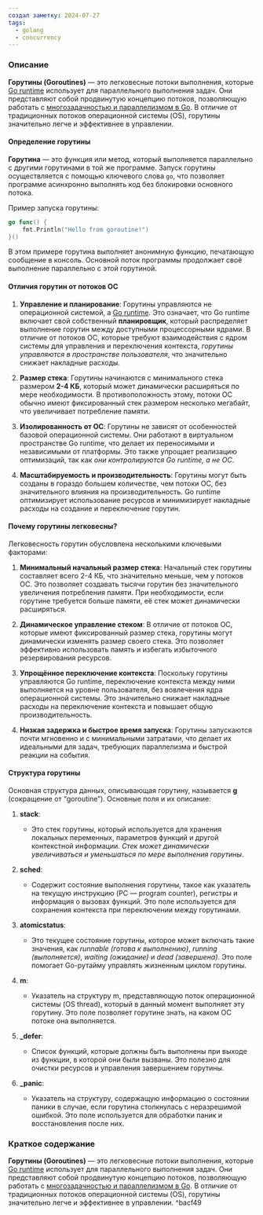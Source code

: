 ```yaml
---
создал заметку: 2024-07-27
tags:
  - golang
  - concurrency
---
```

### Описание
**Горутины (Goroutines)** — это легковесные потоки выполнения, которые [Go runtime](../Внутреннее%20устройство%20Go/Runtime.md) использует для параллельного выполнения задач. Они представляют собой продвинутую концепцию потоков, позволяющую работать с [многозадачностью и параллелизмом в Go](Основы%20конкурентности%20в%20Go.md). В отличие от традиционных потоков операционной системы (OS), горутины значительно легче и эффективнее в управлении.
#### Определение горутины

**Горутина** — это функция или метод, который выполняется параллельно с другими горутинами в той же программе. Запуск горутины осуществляется с помощью ключевого слова `go`, что позволяет программе асинхронно выполнять код без блокировки основного потока.

Пример запуска горутины:
```go
go func() {
    fmt.Println("Hello from goroutine!")
}()
```
В этом примере горутина выполняет анонимную функцию, печатающую сообщение в консоль. Основной поток программы продолжает своё выполнение параллельно с этой горутиной.
#### Отличия горутин от потоков ОС

1. **Управление и планирование**:
	Горутины управляются не операционной системой, а [Go runtime](../Внутреннее%20устройство%20Go/Runtime.md). Это означает, что Go runtime включает свой собственный **планировщик**, который распределяет выполнение горутин между доступными процессорными ядрами. В отличие от потоков ОС, которые требуют взаимодействия с ядром системы для управления и переключения контекста, *горутины управляются в пространстве пользователя*, что значительно снижает накладные расходы.

2. **Размер стека**:
	Горутины начинаются с минимального стека размером **2-4 КБ**, который может динамически расширяться по мере необходимости. В противоположность этому, потоки ОС обычно имеют фиксированный стек размером несколько мегабайт, что увеличивает потребление памяти.

3. **Изолированность от ОС**:
	Горутины не зависят от особенностей базовой операционной системы. Они работают в виртуальном пространстве Go runtime, что делает их переносимыми и независимыми от платформы. Это также упрощает реализацию оптимизаций, так как *они контролируются Go runtime, а не ОС*.

4. **Масштабируемость и производительность**:
	Горутины могут быть созданы в гораздо большем количестве, чем потоки ОС, без значительного влияния на производительность. Go runtime оптимизирует использование ресурсов и минимизирует накладные расходы на создание и переключение горутин.

#### Почему горутины легковесны?

Легковесность горутин обусловлена несколькими ключевыми факторами:
1. **Минимальный начальный размер стека**:
	Начальный стек горутины составляет всего 2-4 КБ, что значительно меньше, чем у потоков ОС. Это позволяет создавать тысячи горутин без значительного увеличения потребления памяти. При необходимости, если горутине требуется больше памяти, её стек может динамически расширяться.

2. **Динамическое управление стеком**:
	В отличие от потоков ОС, которые имеют фиксированный размер стека, горутины могут динамически изменять размер своего стека. Это позволяет эффективно использовать память и избегать избыточного резервирования ресурсов.

3. **Упрощённое переключение контекста**:
	Поскольку горутины управляются Go runtime, переключение контекста между ними выполняется на уровне пользователя, без вовлечения ядра операционной системы. Это значительно снижает накладные расходы на переключение контекста и повышает общую производительность.

4. **Низкая задержка и быстрое время запуска**:
	Горутины запускаются почти мгновенно и с минимальными затратами, что делает их идеальными для задач, требующих параллелизма и быстрой реакции на события.

#### Структура горутины

Основная структура данных, описывающая горутину, называется **g** (сокращение от “goroutine”). Основные поля и их описание:

1. **stack**:
	- Это стек горутины, который используется для хранения локальных переменных, параметров функций и другой контекстной информации. *Стек может динамически увеличиваться и уменьшаться по мере выполнения горутины*.

1. **sched**:
	- Содержит состояние выполнения горутины, такое как указатель на текущую инструкцию (PC — program counter), регистры и информация о вызовах функций. Это поле используется для сохранения контекста при переключении между горутинами.

3. **atomicstatus**:
	 - Это текущее состояние горутины, которое может включать такие значения, как *runnable (готова к выполнению)*, *running (выполняется)*, *waiting (ожидание)* и *dead (завершена)*. Это поле помогает Go-рутайму управлять жизненным циклом горутины.

4. **m**:
	- Указатель на структуру m, представляющую поток операционной системы (OS thread), который в данный момент выполняет эту горутину. Это поле позволяет горутине знать, на каком ОС потоке она выполняется.

5. **_defer**:
	- Список функций, которые должны быть выполнены при выходе из функции, в которой они были вызваны. Это полезно для очистки ресурсов и управления завершением горутины.

6. **_panic**:
	- Указатель на структуру, содержащую информацию о состоянии паники в случае, если горутина столкнулась с неразрешимой ошибкой. Это поле используется для обработки паник и восстановления после них.

### Краткое содержание

**Горутины (Goroutines)** — это легковесные потоки выполнения, которые [Go runtime](../Внутреннее%20устройство%20Go/Runtime.md) использует для параллельного выполнения задач. Они представляют собой продвинутую концепцию потоков, позволяющую работать с [многозадачностью и параллелизмом в Go](Основы%20конкурентности%20в%20Go.md). В отличие от традиционных потоков операционной системы (OS), горутины значительно легче и эффективнее в управлении. ^bacf49
